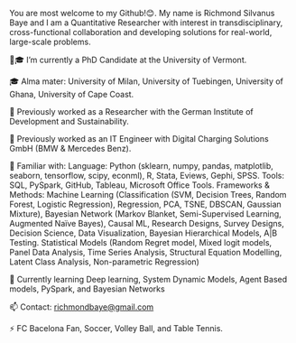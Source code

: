 You are most welcome to my Github!😊. My name is Richmond Silvanus Baye and I am a Quantitative Researcher with interest in transdisciplinary, cross-functional collaboration and developing solutions for real-world, large-scale problems.

💼🎓 I’m currently a PhD Candidate at the University of Vermont.

🎓 Alma mater: University of Milan, University of Tuebingen, University of Ghana, University of Cape Coast.

💼 Previously worked as a Researcher with the German Institute of Development and Sustainability.

💼 Previously worked as an IT Engineer with Digital Charging Solutions GmbH (BMW & Mercedes Benz).

📓 Familiar with:
      Language: Python (sklearn, numpy, pandas, matplotlib, seaborn, tensorflow, scipy, econml), R, Stata, Eviews, Gephi, SPSS.
      Tools: SQL, PySpark, GitHub, Tableau, Microsoft Office Tools.
      Frameworks & Methods: Machine Learning (Classification (SVM, Decision Trees, Random Forest, Logistic Regression), 
      Regression, PCA, TSNE, DBSCAN, Gaussian Mixture), Bayesian Network (Markov Blanket, Semi-Supervised Learning, Augmented Naïve Bayes), 
      Causal ML, Research Designs, Survey Designs, Decision Science, Data Visualization, Bayesian Hierarchical Models, A|B Testing.
      Statistical Models (Random Regret model, Mixed logit models, Panel Data Analysis, Time Series Analysis, Structural Equation Modelling, Latent Class Analysis, Non-parametric Regression)

📓 Currently learning Deep learning, System Dynamic Models, Agent Based models, PySpark, and Bayesian Networks

📫 Contact: richmondbaye@gmail.com

⚡ FC Bacelona Fan, Soccer, Volley Ball, and Table Tennis.
